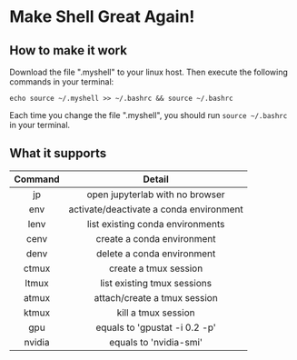 # Make Shell Great Again!
## How to make it work
Download the file ".myshell" to your linux host. 
Then execute the following commands in your terminal:
```shell
echo source ~/.myshell >> ~/.bashrc && source ~/.bashrc
```
Each time you change the file ".myshell", you should run ```source ~/.bashrc``` in your terminal.

## What it supports

| Command |                 Detail                  |
| :-----: | :-------------------------------------: |
|   jp    |     open jupyterlab with no browser     |
|   env   | activate/deactivate a conda environment |
|  lenv   |    list existing conda environments     |
|  cenv   |       create a conda environment        |
|  denv   |       delete a conda environment        |
|  ctmux  |          create a tmux session          |
|  ltmux  |       list existing tmux sessions       |
|  atmux  |      attach/create a tmux session       |
|  ktmux  |           kill a tmux session           |
|   gpu   |      equals to 'gpustat -i 0.2 -p'      |
| nvidia  |         equals to 'nvidia-smi'          |

